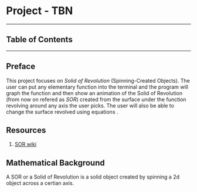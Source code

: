 # Project - TBN

***

## Table of Contents

---

## Preface

This project focuses on _Solid of Revolution_ (Spinning-Created Objects). The user can put any elementary function into the terminal and the program will
graph the function and then show an animation of the Solid of Revolution (from now on refered as _SOR_) created from the surface under the function
revolving around any axis the user picks. The user will also be able to change the surface revolved using equations .

## Resources

1. [SOR wiki](https://en.wikipedia.org/wiki/Solid_of_revolution)

## Mathematical Background

A SOR or a Solid of Revolution is a solid object created by spinning a 2d object across a certian axis.